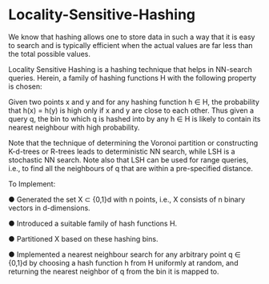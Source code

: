 # Locality-Sensitive-Hashing

We know that hashing allows one to store data in such a way that it is easy to search and is typically
efficient when the actual values are far less than the total possible values.

Locality Sensitive Hashing is a hashing technique that helps in NN-search queries. Herein, a family of
hashing functions H with the following property is chosen:

Given two points x and y and for any hashing function h ∈ H, the probability that h(x) = h(y) is high
only if x and y are close to each other. Thus given a query q, the bin to which q is hashed into by any h ∈ H is
likely to contain its nearest neighbour with high probability.

Note that the technique of determining the Voronoi partition or constructing K-d-trees or R-trees leads
to deterministic NN search, while LSH is a stochastic NN search. Note also that LSH can be used for range
queries, i.e., to find all the neighbours of q that are within a pre-specified distance.

To Implement:

● Generated the set X ⊂ {0,1}d with n points, i.e., X consists of n binary vectors in d-dimensions.

● Introduced a suitable family of hash functions H.

● Partitioned X based on these hashing bins.

● Implemented a nearest neighbour search for any arbitrary point q ∈ {0,1}d by choosing a hash function h from H uniformly at random, and returning the nearest neighbor of q from the bin it is mapped to.

